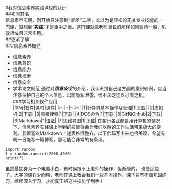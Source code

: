 #我对信息素养实践课程的认识  
##初闻其名   
信息素养实践，刚开始只注意到“*素养* ”二字，本以为是轻松的无关专业技能的一门课，没想到“**实践**”才是重中之重。这门课就像老师曾说的那样如同西药一般，见效很快且非常实用。  
##逐渐了解  
###信息素养概述  
+ 信息素养
+ 信息意识
+ 信息能力
+ 信息检索
+ 信息安全
+ 学术论文规范
通过对***信息安全***的介绍，我认识到自己这方面的意识较弱，应当注意保护自己的个人信息，以防隐私泄露，给不法之徒以可乘之机。  
###学习相关软件应用  
|序号|软件|课时|课件|
|:-:|:-|-:|:-:|
|1|计算机基本操作及管理|1|[下载](D:\学习\信息素养\信息素养ppt.zip\03-computer-operation-and-managermen.ppt)|
|2|虚拟机|2|[下载](D:\学习\信息素养\信息素养ppt.zip\02-virtual-machine.pptx)|
|3|高级搜索|1|[下载](D:\学习\信息素养\信息素养ppt.zip\04-web-browser-processes.ppt)|
|4|DOS命令|1|[下载](D:\学习\信息素养\信息素养ppt.zip\05-DOS.pptx)|
|5|Git和Github|2|[下载](D:\学习\信息素养\信息素养ppt.zip\07-Github.pptx)|
|6|Markdown|1|[语法](https://blog.csdn.net/u014061630/article/details/81359144#23-%E9%93%BE%E6%8E%A5)|
|7|思维导图|1|[下载](D:\学习\信息素养\信息素养ppt.zip\08-XMind.pptx)|
在各行各业都要用计算机的情况下，信息素养实践课上学到的技能将会为我们以后的工作生活带来极大的便利。我很喜欢Markdown上述表格很整齐，以下代码写出来也很美观，希望有朝一日能写一篇博客，那可能会非常的有条理。
```  
import random  
f = random.randint(2000,4000)  
print(f)
```
虽然最初身为一个电脑小白，有时候跟不上老师的操作，但渐渐的， 也便适应了。大学的课程少而精，老师在课上教会我们一些基本操作，课下只有不断巩固练习，继续深入学习，才能真正把这些技能学到手！













